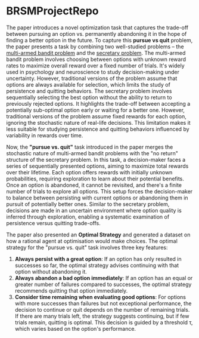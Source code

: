 # BRSMProjectRepo

The paper introduces a novel optimization task that captures the trade-off between pursuing an option vs. permanently abandoning it in the hope of finding a better option in the future. To capture this **pursue vs quit** problem, the paper presents a task by combining two well-studied problems – the [multi-armed bandit problem](https://en.wikipedia.org/wiki/Multi-armed_bandit) and the [secretary problem](https://en.wikipedia.org/wiki/Secretary_problem).  The multi-armed bandit problem involves choosing between options with unknown reward rates to maximize overall reward over a fixed number of trials. It's widely used in psychology and neuroscience to study decision-making under uncertainty. However, traditional versions of the problem assume that options are always available for selection, which limits the study of persistence and quitting behaviors. The secretary problem involves sequentially selecting the best option without the ability to return to previously rejected options. It highlights the trade-off between accepting a potentially sub-optimal option early or waiting for a better one. However, traditional versions of the problem assume fixed rewards for each option, ignoring the stochastic nature of real-life decisions. This limitation makes it less suitable for studying persistence and quitting behaviors influenced by variability in rewards over time. 

Now, the **"pursue vs. quit"** task introduced in the paper merges the stochastic nature of multi-armed bandit problems with the "no return" structure of the secretary problem. In this task, a decision-maker faces a series of sequentially presented options, aiming to maximize total rewards over their lifetime. Each option offers rewards with initially unknown probabilities, requiring exploration to learn about their potential benefits. Once an option is abandoned, it cannot be revisited, and there's a finite number of trials to explore all options. This setup forces the decision-maker to balance between persisting with current options or abandoning them in pursuit of potentially better ones. Similar to the secretary problem, decisions are made in an uncertain environment where option quality is inferred through exploration, enabling a systematic examination of persistence versus quitting trade-offs.

The paper also presented an **Optimal Strategy** and generated a dataset on how a rational agent at optimisation would make choices. The optimal strategy for the "pursue vs. quit" task involves three key features:

1. **Always persist with a great option**: If an option has only resulted in successes so far, the optimal strategy advises continuing with that option without abandoning it.
2. **Always abandon a bad option immediately**: If an option has an equal or greater number of failures compared to successes, the optimal strategy recommends quitting that option immediately.
3. **Consider time remaining when evaluating good options**: For options with more successes than failures but not exceptional performance, the decision to continue or quit depends on the number of remaining trials. If there are many trials left, the strategy suggests continuing, but if few trials remain, quitting is optimal. This decision is guided by a threshold τ, which varies based on the option's performance.
